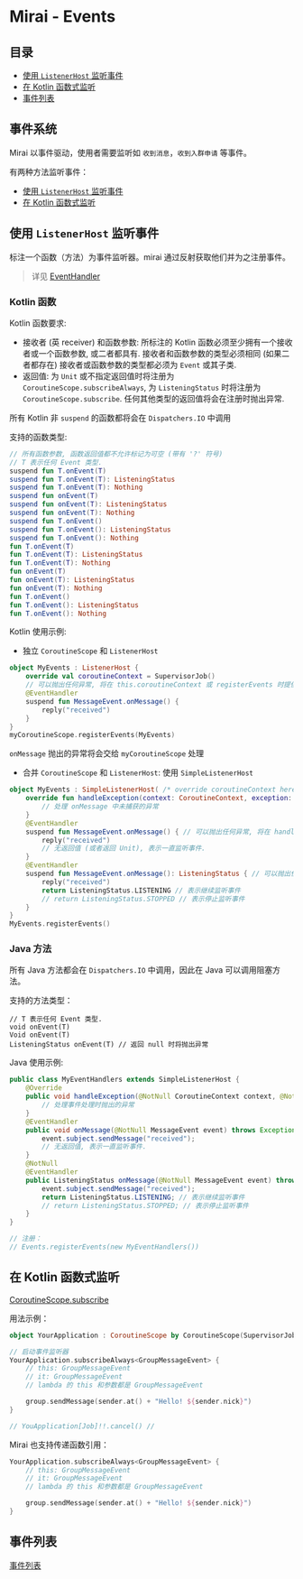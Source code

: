 # Mirai - Events

## 目录
- [使用 `ListenerHost` 监听事件](#使用-listenerhost-监听事件)
- [在 Kotlin 函数式监听](#在-kotlin-函数式监听)
- [事件列表](#事件列表)

## 事件系统

Mirai 以事件驱动，使用者需要监听如 `收到消息`，`收到入群申请` 等事件。

有两种方法监听事件：
- [使用 `ListenerHost` 监听事件](#使用-listenerhost-监听事件)
- [在 Kotlin 函数式监听](#在-kotlin-函数式监听)

## 使用 `ListenerHost` 监听事件

标注一个函数（方法）为事件监听器。mirai 通过反射获取他们并为之注册事件。

> 详见 [EventHandler](../mirai-core-api/src/commonMain/kotlin/event/JvmMethodListeners.kt#L27-L168)

### Kotlin 函数

Kotlin 函数要求:
- 接收者 (英 receiver) 和函数参数: 所标注的 Kotlin 函数必须至少拥有一个接收者或一个函数参数, 或二者都具有. 接收者和函数参数的类型必须相同 (如果二者都存在)
  接收者或函数参数的类型都必须为 `Event` 或其子类.
- 返回值: 为 `Unit` 或不指定返回值时将注册为 `CoroutineScope.subscribeAlways`, 为 `ListeningStatus` 时将注册为 `CoroutineScope.subscribe`.
  任何其他类型的返回值将会在注册时抛出异常.

所有 Kotlin 非 `suspend` 的函数都将会在 `Dispatchers.IO` 中调用

支持的函数类型:
```kotlin
// 所有函数参数, 函数返回值都不允许标记为可空 (带有 '?' 符号)
// T 表示任何 Event 类型.
suspend fun T.onEvent(T)
suspend fun T.onEvent(T): ListeningStatus
suspend fun T.onEvent(T): Nothing
suspend fun onEvent(T)
suspend fun onEvent(T): ListeningStatus
suspend fun onEvent(T): Nothing
suspend fun T.onEvent()
suspend fun T.onEvent(): ListeningStatus
suspend fun T.onEvent(): Nothing
fun T.onEvent(T)
fun T.onEvent(T): ListeningStatus
fun T.onEvent(T): Nothing
fun onEvent(T)
fun onEvent(T): ListeningStatus
fun onEvent(T): Nothing
fun T.onEvent()
fun T.onEvent(): ListeningStatus
fun T.onEvent(): Nothing
```

Kotlin 使用示例:

- 独立 `CoroutineScope` 和 `ListenerHost`
```kotlin
object MyEvents : ListenerHost {
    override val coroutineContext = SupervisorJob()
    // 可以抛出任何异常, 将在 this.coroutineContext 或 registerEvents 时提供的 CoroutineScope.coroutineContext 中的 CoroutineExceptionHandler 处理.
    @EventHandler
    suspend fun MessageEvent.onMessage() {
        reply("received")
    }
}
myCoroutineScope.registerEvents(MyEvents)
```
`onMessage` 抛出的异常将会交给 `myCoroutineScope` 处理

- 合并 `CoroutineScope` 和 `ListenerHost`: 使用 `SimpleListenerHost`
```kotlin
object MyEvents : SimpleListenerHost( /* override coroutineContext here */ ) {
    override fun handleException(context: CoroutineContext, exception: Throwable) {
        // 处理 onMessage 中未捕获的异常
    }
    @EventHandler
    suspend fun MessageEvent.onMessage() { // 可以抛出任何异常, 将在 handleException 处理
        reply("received")
        // 无返回值 (或者返回 Unit), 表示一直监听事件.
    }
    @EventHandler
    suspend fun MessageEvent.onMessage(): ListeningStatus { // 可以抛出任何异常, 将在 handleException 处理
        reply("received")
        return ListeningStatus.LISTENING // 表示继续监听事件
        // return ListeningStatus.STOPPED // 表示停止监听事件
    }
}
MyEvents.registerEvents()
```
### Java 方法

所有 Java 方法都会在 `Dispatchers.IO` 中调用，因此在 Java 可以调用阻塞方法。

支持的方法类型：
```
// T 表示任何 Event 类型.
void onEvent(T)
Void onEvent(T)
ListeningStatus onEvent(T) // 返回 null 时将抛出异常
```

Java 使用示例:

```java
public class MyEventHandlers extends SimpleListenerHost {
    @Override
    public void handleException(@NotNull CoroutineContext context, @NotNull Throwable exception){
        // 处理事件处理时抛出的异常
    }
    @EventHandler
    public void onMessage(@NotNull MessageEvent event) throws Exception { // 可以抛出任何异常, 将在 handleException 处理
        event.subject.sendMessage("received");
        // 无返回值, 表示一直监听事件.
    }
    @NotNull
    @EventHandler
    public ListeningStatus onMessage(@NotNull MessageEvent event) throws Exception { // 可以抛出任何异常, 将在 handleException 处理
        event.subject.sendMessage("received");
        return ListeningStatus.LISTENING; // 表示继续监听事件
        // return ListeningStatus.STOPPED; // 表示停止监听事件
    }
}

// 注册：
// Events.registerEvents(new MyEventHandlers())
```

## 在 Kotlin 函数式监听
[CoroutineScope.subscribe](../mirai-core-api/src/commonMain/kotlin/event/subscriber.kt#L137-L220)

用法示例：
```kotlin
object YourApplication : CoroutineScope by CoroutineScope(SupervisorJob())

// 启动事件监听器
YourApplication.subscribeAlways<GroupMessageEvent> {
    // this: GroupMessageEvent
    // it: GroupMessageEvent
    // lambda 的 this 和参数都是 GroupMessageEvent

    group.sendMessage(sender.at() + "Hello! ${sender.nick}") 
}

// YouApplication[Job]!!.cancel() // 
```

Mirai 也支持传递函数引用：
```kotlin
YourApplication.subscribeAlways<GroupMessageEvent> {
    // this: GroupMessageEvent
    // it: GroupMessageEvent
    // lambda 的 this 和参数都是 GroupMessageEvent

    group.sendMessage(sender.at() + "Hello! ${sender.nick}") 
}
```

## 事件列表

[事件列表](../mirai-core-api/src/commonMain/kotlin/event/events/README.md#事件)